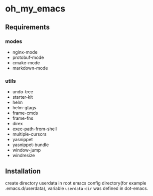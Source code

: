 oh_my_emacs
===========

## Requirements

### modes
* nginx-mode
* protobuf-mode
* cmake-mode
* markdown-mode

### utils
* undo-tree
* starter-kit
* helm
* helm-gtags
* frame-cmds
* frame-fns
* direx
* exec-path-from-shell
* multiple-cursors
* yasnippet
* yasnippet-bundle
* window-jump
* windresize

## Installation
create directory userdata in root emacs config directory(for example .emacs.d/userdata), variable `userdata-dir` was defined in dot-emacs.

